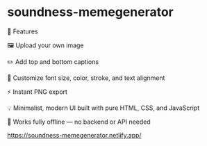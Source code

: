 # soundness-memegenerator
🚀 Features

🖼️ Upload your own image

✏️ Add top and bottom captions

🎨 Customize font size, color, stroke, and text alignment

⚡ Instant PNG export

💡 Minimalist, modern UI built with pure HTML, CSS, and JavaScript

🧩 Works fully offline — no backend or API needed

https://soundness-memegenerator.netlify.app/

